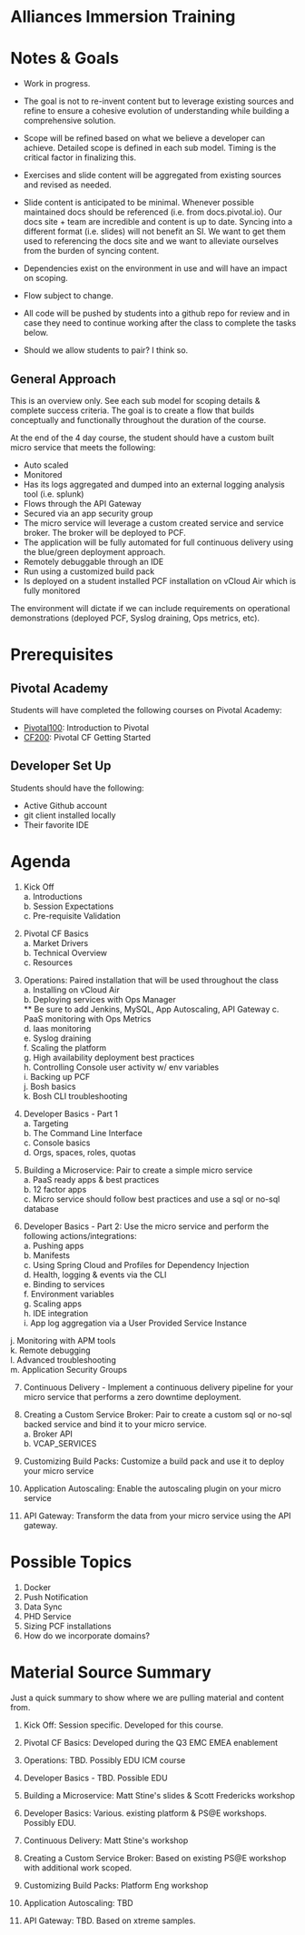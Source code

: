 Alliances Immersion Training
==

# Notes & Goals

* Work in progress.

* The goal is not to re-invent content but to leverage existing sources and refine to ensure a cohesive evolution of understanding while building a comprehensive solution.

* Scope will be refined based on what we believe a developer can achieve.  Detailed scope is defined in each sub model.  Timing is the critical factor in finalizing this.

* Exercises and slide content will be aggregated from existing sources and revised as needed.

* Slide content is anticipated to be minimal.  Whenever possible maintained docs should be referenced (i.e. from docs.pivotal.io).  Our docs site + team are incredible and content is up to date.  Syncing into a different format (i.e. slides) will not benefit an SI.  We want to get them used to referencing the docs site and we want to alleviate ourselves from the burden of syncing content.

* Dependencies exist on the environment in use and will have an impact on scoping.

* Flow subject to change.

* All code will be pushed by students into a github repo for review and in case they need to continue working after the class to complete the tasks below.

* Should we allow students to pair?  I think so.

## General Approach

This is an overview only.  See each sub model for scoping details & complete success criteria.  The goal is to create a flow that builds conceptually and functionally throughout the duration of the course.

At the end of the 4 day course, the student should have a custom built micro service that meets the following:

* Auto scaled
* Monitored
* Has its logs aggregated and dumped into an external logging analysis tool (i.e. splunk)
* Flows through the API Gateway
* Secured via an app security group
* The micro service will leverage a custom created service and service broker.  The broker will be deployed to PCF.
* The application will be fully automated for full continuous delivery using the blue/green deployment approach.
* Remotely debuggable through an IDE
* Run using a customized build pack  
* Is deployed on a student installed PCF installation on vCloud Air which is fully monitored  

The environment will dictate if we can include requirements on operational demonstrations (deployed PCF, Syslog draining, Ops metrics, etc).

# Prerequisites

## Pivotal Academy

Students will have completed the following courses on Pivotal Academy:

* [Pivotal100](https://pivotalpartners.biglms.com/courses/Partners/Pivotal100/VWN/about): Introduction to Pivotal
* [CF200](https://pivotalpartners.biglms.com/courses/PivotalU/CF200/VWZP/about): Pivotal CF Getting Started

## Developer Set Up

Students should have the following:

* Active Github account
* git client installed locally
* Their favorite IDE

# Agenda

1. Kick Off  
  a. Introductions   
  b. Session Expectations  
  c. Pre-requisite Validation  

2. Pivotal CF Basics  
  a. Market Drivers  
  b. Technical Overview  
  c. Resources  

3. Operations: Paired installation that will be used throughout the class  
  a. Installing on vCloud Air  
  b. Deploying services with Ops Manager  
    ** Be sure to add Jenkins, MySQL, App Autoscaling, API Gateway
  c. PaaS monitoring with Ops Metrics  
  d. Iaas monitoring  
  e. Syslog draining  
  f. Scaling the platform  
  g. High availability deployment best practices  
  h. Controlling Console user activity w/ env variables  
  i. Backing up PCF  
  j. Bosh basics  
  k. Bosh CLI troubleshooting 

4. Developer Basics - Part 1  
  a. Targeting  
  b. The Command Line Interface  
  c. Console basics  
  d. Orgs, spaces, roles, quotas

5. Building a Microservice: Pair to create a simple micro service  
  a. PaaS ready apps & best practices  
  b. 12 factor apps  
  c.  Micro service should follow best practices and use a sql or no-sql database  

6. Developer Basics - Part 2: Use the micro service and perform the following actions/integrations:  
  a. Pushing apps  
  b. Manifests  
  c. Using Spring Cloud and Profiles for Dependency Injection  
  d. Health, logging & events via the CLI  
  e. Binding to services  
  f. Environment variables  
  g. Scaling apps  
  h. IDE integration  
  i. App log aggregation via a User Provided Service Instance  

  j. Monitoring with APM tools  
  k. Remote debugging  
  l. Advanced troubleshooting  
  m. Application Security Groups  

7. Continuous Delivery - Implement a continuous delivery pipeline for your micro service that performs a zero downtime deployment.

8. Creating a Custom Service Broker: Pair to create a custom sql or no-sql backed service and bind it to your micro service.  
  a. Broker API  
  b. VCAP_SERVICES

9. Customizing Build Packs: Customize a build pack and use it to deploy your micro service

10. Application Autoscaling: Enable the autoscaling plugin on your micro service

11. API Gateway: Transform the data from your micro service using the API gateway.

# Possible Topics

1. Docker
2. Push Notification
3. Data Sync
4. PHD Service
5. Sizing PCF installations
6. How do we incorporate domains?

# Material Source Summary

Just a quick summary to show where we are pulling material and content from.

1. Kick Off: Session specific.  Developed for this course. 

2. Pivotal CF Basics: Developed during the Q3 EMC EMEA enablement

3. Operations: TBD.  Possibly EDU ICM course

4. Developer Basics - TBD.  Possible EDU

5. Building a Microservice: Matt Stine's slides & Scott Fredericks workshop

6. Developer Basics: Various.  existing platform & PS@E workshops.  Possibly EDU.

7. Continuous Delivery: Matt Stine's workshop

8. Creating a Custom Service Broker: Based on existing PS@E workshop with additional work scoped.

9. Customizing Build Packs: Platform Eng workshop

10. Application Autoscaling: TBD

11. API Gateway: TBD.  Based on xtreme samples.


